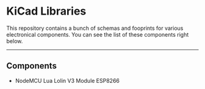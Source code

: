 # KiCad Libraries

This repository contains a bunch of schemas and fooprints for various electronical components. You can see the list of these components right below.

---

## Components

- NodeMCU Lua Lolin V3 Module ESP8266

